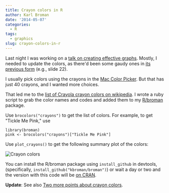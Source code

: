 ```yaml
---
title: Crayon colors in R
author: Karl Broman
date: '2014-05-07'
categories:
  - R
tags:
  - graphics
slug: crayon-colors-in-r
---
```


Last night I was working on a [talk on creating effective graphs](https://github.com/kbroman/Talk_Graphs/tree/ictr2014). Mostly, I needed to update the colors, as there'd been some gaudy ones in [its previous form](https://www.biostat.wisc.edu/~kbroman/presentations/ictr2014.pdf) (e.g., slide 22).

I usually pick colors using the crayons in the [Mac Color Picker](https://www.robinwood.com/Catalog/Technical/OtherTuts/MacColorPicker/MacColorPicker.html). But that has just 40 crayons, and I wanted more choices.

That led me to the [list of Crayola crayon colors on wikipedia](https://en.wikipedia.org/wiki/List_of_Crayola_crayon_colors). I wrote a ruby script to grab the color names and codes and added them to my [R/broman](https://github.com/kbroman/broman) package.

Use `brocolors("crayons")` to get the list of colors. For example, to get "Tickle Me Pink," use

````
library(broman)
pink <- brocolors("crayons")["Tickle Me Pink"]
````

Use `plot_crayons()` to get the following summary plot of the colors:

![Crayon colors](https://kbroman.files.wordpress.com/2014/05/crayons.png)

You can install the R/broman package using `install_github` in devtools, (specifically, `install_github("kbroman/broman")`) or wait a day or two and the version with this code will be [on CRAN](https://cran.r-project.org/web/packages/broman/).

**Update**: See also [Two more points about crayon colors](https://kbroman.org/blog/2014/05/08/two-more-points-about-crayon-colors/).
